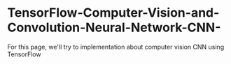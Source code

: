 # TensorFlow-Computer-Vision-and-Convolution-Neural-Network-CNN-
For this page, we'll try to implementation about computer vision CNN using TensorFlow
